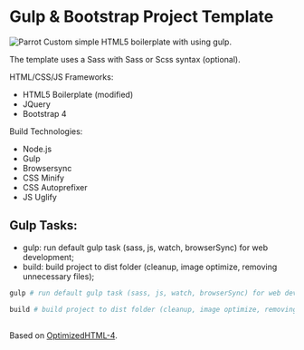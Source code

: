# Gulp & Bootstrap Project Template 
![Parrot](https://raw.githubusercontent.com/jmhobbs/cultofthepartyparrot.com/master/parrots/parrot.gif) Custom simple HTML5 boilerplate with using gulp.

The template uses a Sass with Sass or Scss syntax (optional).

HTML/CSS/JS Frameworks:

- HTML5 Boilerplate (modified)
- JQuery
- Bootstrap 4

Build Technologies:

- Node.js
- Gulp
- Browsersync
- CSS Minify
- CSS Autoprefixer
- JS Uglify


## Gulp Tasks:

- gulp: run default gulp task (sass, js, watch, browserSync) for web development;
- build: build project to dist folder (cleanup, image optimize, removing unnecessary files);

```bash
gulp # run default gulp task (sass, js, watch, browserSync) for web development;
```

```bash
build # build project to dist folder (cleanup, image optimize, removing unnecessary files);
```

##
Based on [OptimizedHTML-4](https://github.com/agragregra/OptimizedHTML-4). 